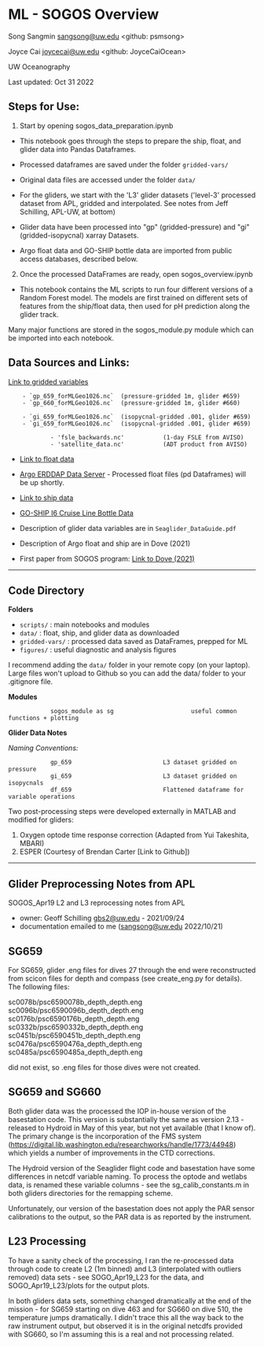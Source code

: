 # ML - SOGOS Overview

Song Sangmin <sangsong@uw.edu> <github: psmsong>

Joyce Cai <joycecai@uw.edu> <github: JoyceCaiOcean>

UW Oceanography

Last updated: Oct 31 2022

## Steps for Use: 


1. Start by opening sogos_data_preparation.ipynb

- This notebook goes through the steps to prepare the ship, float, and glider data into Pandas Dataframes. 
- Processed dataframes are saved under the folder `gridded-vars/`
- Original data files are accessed under the folder `data/`

- For the gliders, we start with the 'L3' glider datasets ('level-3' processed dataset from APL, gridded and interpolated. See notes from Jeff Schilling, APL-UW, at bottom) 
- Glider data have been processed into "gp" (gridded-pressure) and "gi" (gridded-isopycnal) xarray Datasets. 
- Argo float data and GO-SHIP bottle data are imported from public access databases, described below.


2.  Once the processed DataFrames are ready, open sogos_overview.ipynb

- This notebook contains the ML scripts to run four different versions of a Random Forest model. The models are first trained on different sets of features from the ship/float data, then used for pH prediction along the glider track.


Many major functions are stored in the sogos_module.py module which can be imported into each notebook.


## Data Sources and Links:

[Link to gridded variables](https://uwnetid-my.sharepoint.com/:f:/g/personal/sangsong_uw_edu/Et5YKAWyry5KkSst28_unxsBE3Vc5TCbOGl-3lR4sTvSQQ?email=joycecai%40uw.edu&e=einIE4)

        - `gp_659_forMLGeo1026.nc`  (pressure-gridded 1m, glider #659)
        - `gp_660_forMLGeo1026.nc`  (pressure-gridded 1m, glider #660)

        - `gi_659_forMLGeo1026.nc`  (isopycnal-gridded .001, glider #659)
        - `gi_659_forMLGeo1026.nc`  (isopycnal-gridded .001, glider #659)

                - 'fsle_backwards.nc'           (1-day FSLE from AVISO)
                - 'satellite_data.nc'           (ADT product from AVISO)

- [Link to float data](https://uwnetid-my.sharepoint.com/:f:/g/personal/sangsong_uw_edu/Es-ESkVfIlpHhpFq7o5LTaoBtqv6pWj6rntxMyXieLEq8A?e=FeRRjs)
- [Argo ERDDAP Data Server](http://www.argodatamgt.org/Access-to-data/ERDDAP-data-server)
            - Processed float files (pd Dataframes) will be up shortly. 


- [Link to ship data](https://uwnetid-my.sharepoint.com/:f:/g/personal/sangsong_uw_edu/ErLtPwS6pdZClgo0Flp9lq8Bz73FRmUlhR2zf329gDH-3w?e=hCzidh)
- [GO-SHIP I6 Cruise Line Bottle Data](https://cchdo.ucsd.edu/)
        
- Description of glider data variables are in `Seaglider_DataGuide.pdf`
- Description of Argo float and ship are in Dove (2021)
- First paper from SOGOS program: [Link to Dove (2021)](https://agupubs.onlinelibrary.wiley.com/doi/10.1029/2021JC017178)


---
## Code Directory

**Folders**

- `scripts/` : main notebooks and modules
- `data/` : float, ship, and glider data as downloaded
- `gridded-vars/` : processed data saved as DataFrames, prepped for ML
- `figures/` : useful diagnostic and analysis figures

I recommend adding the `data/` folder in your remote copy (on your laptop).
Large files won't upload to Github so you can add the data/ folder to your .gitignore file.


**Modules**

                sogos_module as sg                      useful common functions + plotting


**Glider Data Notes**

*Naming Conventions:*    
 
                gp_659                          L3 dataset gridded on pressure
                gi_659                          L3 dataset gridded on isopycnals
                df_659                          Flattened dataframe for variable operations
    
Two post-processing steps were developed externally in MATLAB and modified for gliders:
1. Oxygen optode time response correction (Adapted from Yui Takeshita, MBARI)
2. ESPER (Courtesy of Brendan Carter [Link to Github])

 ---
 ## Glider Preprocessing Notes from APL
 SOGOS_Apr19 L2 and L3 reprocessing notes from APL

- owner: Geoff Schilling gbs2@uw.edu - 2021/09/24
- documentation emailed to me (sangsong@uw.edu 2022/10/21)

## SG659
For SG659, glider .eng files for dives 27 through the end were reconstructed from scicon files for
depth and compass (see create_eng.py for details).  The following files:

sc0078b/psc6590078b_depth_depth.eng 
sc0096b/psc6590096b_depth_depth.eng 
sc0176b/psc6590176b_depth_depth.eng 
sc0332b/psc6590332b_depth_depth.eng 
sc0451b/psc6590451b_depth_depth.eng 
sc0476a/psc6590476a_depth_depth.eng 
sc0485a/psc6590485a_depth_depth.eng 

did not exist, so .eng files for those dives were not created.

## SG659 and SG660
Both glider data was the processed the IOP in-house version of the basestation
code.  This version is substantially the same as version 2.13 - released to
Hydroid in May of this year, but not yet available (that I know of).  The
primary change is the incorporation of the FMS system
(https://digital.lib.washington.edu/researchworks/handle/1773/44948) which
yields a number of improvements in the CTD corrections. 

The Hydroid version of the Seaglider flight code and basestation have some
differences in netcdf variable naming.  To process the optode and wetlabs data,
is renamed these variable columns - see the sg_calib_constants.m in both
gliders directories for the remapping scheme.

Unfortunately, our version of the basestation does not apply the PAR sensor
calibrations to the output, so the PAR data is as reported by the instrument.

## L23 Processing
To have a sanity check of the processing, I ran the re-processed data through
code to create L2 (1m binned) and L3 (interpolated with outliers removed) data
sets - see SOGO_Apr19_L23 for the data, and SOGO_Apr19_L23/plots for the output
plots. 

In both gliders data sets, something changed dramatically at the end of the
mission - for SG659 starting on dive 463 and for SG660 on dive 510, the
temperature jumps dramatically.  I didn't trace this all the way back to the
raw instrument output, but observed it is in the original netcdfs provided with
SG660, so I'm assuming this is a real and not processing related.


